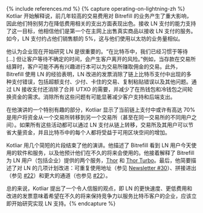 {% include references.md %}
{% capture operating-on-lightning-zh %} Kotliar 开始解释说，前几年较高的交易费用对 Bitrefill 的业务产生了重大影响，因此他们特别努力在降低费用相关的支出方面表现出色。接收 LN 支付的能力支持了这一目标，他相信他们是第一个在主网上出售真实商品以接收 LN 支付的服务。如今，LN 支付约占他们销售额的 5%，这与他们使用以太坊的业务量相似。

  他认为企业现在开始研究 LN 是很重要的。“在比特币中，我们已经习惯于等待 [...] 但让客户等待不确定的时间，会产生客户离开的风险。”例如，当存款在交易所结算时，客户可能不再有兴趣进行本可以为交易所赚取佣金的交易。此外，Bitrefill 使用 LN 的经验表明，LN 改进的发票消除了链上比特币支付中出现的多种支付错误，包括超额支付、少付、卡住的交易、复制粘贴错误以及其他问题。通过 LN 接收支付还消除了合并 UTXO 的需要，并减少了在热钱包和冷钱包之间轮换资金的需求。消除所有这些问题有可能显著减少客户支持和后端支出。

  在他演讲的一个特别有趣的部分，Kotliar 显示了当前链上支付中或许有高达 70% 是用户将资金从一个交易所转移到另一个交易所（甚至在同一交易所的不同用户之间）。如果所有这些活动都可以通过 LN 支付从链上转移，交易所及其用户可以节省大量资金，并且比特币中的每个人都将受益于可用区块空间的增加。

  Kotliar 用几个简短的片段结束了他的演讲。他描述了 Bitrefill 看到 LN 用户今天使用的软件和服务，以及他预计他们在不久的将来会使用的。他接着解释了 Bitrefill 为 LN 用户（包括企业）提供的两个服务，[Thor][] 和 [Thor Turbo][]。最后，他简要描述了对 LN 的几项计划改进：可重复使用地址（参见 [Newsletter #30][newsletter #30 spon]）、拼接进出（参见 [#22][Newsletter #22 splice]）和更大的通道（也参见 [#22][Newsletter #22 wumbo]）。

  总的来说，Kotliar 提出了一个令人信服的观点，即 LN 的更快速度、更低费用和改进的发票意味着希望在不久的将来保持竞争力以服务比特币客户的企业，应该立即开始研究实现 LN 支持。{% endcapture %}

[thor]: https://www.bitrefill.com/thor-lightning-network-channels/?hl=en
[thor turbo]: https://www.bitrefill.com/thor-turbo-channels/?hl=en
[newsletter #30 spon]: /zh/newsletters/2019/01/22/#pr-opened-for-spontaneous-ln-payments
[newsletter #22 splice]: /zh/newsletters/2018/11/20/#splicing
[newsletter #22 wumbo]: /zh/newsletters/2018/11/20/#wumbo
